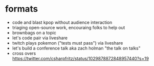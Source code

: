 # formats
- code and blast kpop without audience interaction
- triaging open-source work, encouraing folks to help out
- brownbags on a topic
- let's code pair via liveshare
- twitch plays pokemon ("tests must pass") via liveshare
- let's build a conference talk aka zach holman "the talk on talks"
- cross overs https://twitter.com/csharpfritz/status/1029878872848957440?s=19
